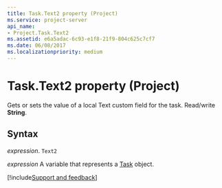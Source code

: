 ```yaml
---
title: Task.Text2 property (Project)
ms.service: project-server
api_name:
- Project.Task.Text2
ms.assetid: e6a5adac-6c93-e1f8-21f9-804c625c7cf7
ms.date: 06/08/2017
ms.localizationpriority: medium
---
```



# Task.Text2 property (Project)

Gets or sets the value of a local Text custom field for the task. Read/write **String**.


## Syntax

_expression_. `Text2`

_expression_ A variable that represents a [Task](./Project.Task.md) object.

[!include[Support and feedback](~/includes/feedback-boilerplate.md)]